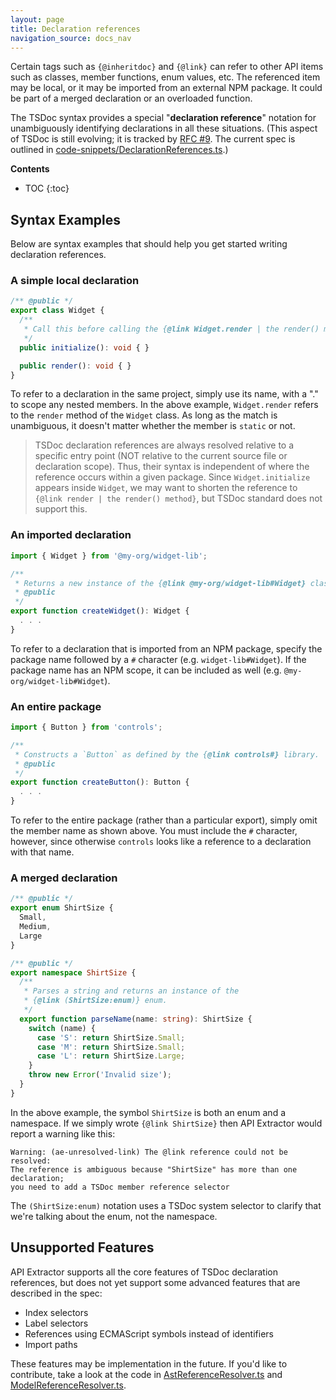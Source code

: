 ```yaml
---
layout: page
title: Declaration references
navigation_source: docs_nav
---
```


Certain tags such as `{@inheritdoc}` and `{@link}` can refer to other API items such as classes, member functions,
enum values, etc. The referenced item may be local, or it may be imported from an external NPM package.
It could be part of a merged declaration or an overloaded function.

The TSDoc syntax provides a special "**declaration reference**" notation for unambiguously identifying declarations
in all these situations.  (This aspect of TSDoc is still evolving; it is tracked by
[RFC #9](https://github.com/microsoft/tsdoc/issues/9). The current spec is outlined in
[code-snippets/DeclarationReferences.ts](
https://github.com/microsoft/tsdoc/blob/master/spec/code-snippets/DeclarationReferences.ts).)

**Contents**
* TOC
{:toc}


## Syntax Examples

Below are syntax examples that should help you get started writing declaration references.

### A simple local declaration

```ts
/** @public */
export class Widget {
  /**
   * Call this before calling the {@link Widget.render | the render() method}.
   */
  public initialize(): void { }

  public render(): void { }
}
```

To refer to a declaration in the same project, simply use its name, with a "." to scope any nested members.
In the above example, `Widget.render` refers to the `render` method of the `Widget` class.  As long as the match
is unambiguous, it doesn't matter whether the member is `static` or not.

> TSDoc declaration references are always resolved relative to a specific entry point (NOT relative to the current
> source file or declaration scope).  Thus, their syntax is independent of where the reference occurs within
> a given package.  Since `Widget.initialize` appears inside `Widget`, we may want to shorten the reference to
> `{@link render | the render() method}`, but TSDoc standard does not support this.

### An imported declaration

```ts
import { Widget } from '@my-org/widget-lib';

/**
 * Returns a new instance of the {@link @my-org/widget-lib#Widget} class.
 * @public
 */
export function createWidget(): Widget {
  . . .
}
```

To refer to a declaration that is imported from an NPM package, specify the package name followed by a `#`
character (e.g. `widget-lib#Widget`).  If the package name has an NPM scope, it can be included
as well (e.g. `@my-org/widget-lib#Widget`).

### An entire package

```ts
import { Button } from 'controls';

/**
 * Constructs a `Button` as defined by the {@link controls#} library.
 * @public
 */
export function createButton(): Button {
  . . .
}
```

To refer to the entire package (rather than a particular export), simply omit the member name as shown above.
You must include the `#` character, however, since otherwise `controls` looks like a reference to a declaration
with that name.

### A merged declaration

```ts
/** @public */
export enum ShirtSize {
  Small,
  Medium,
  Large
}

/** @public */
export namespace ShirtSize {
  /**
   * Parses a string and returns an instance of the
   * {@link (ShirtSize:enum)} enum.
   */
  export function parseName(name: string): ShirtSize {
    switch (name) {
      case 'S': return ShirtSize.Small;
      case 'M': return ShirtSize.Small;
      case 'L': return ShirtSize.Large;
    }
    throw new Error('Invalid size');
  }
}
```

In the above example, the symbol `ShirtSize` is both an enum and a namespace.  If we simply wrote `{@link ShirtSize}`
then API Extractor would report a warning like this:

```
Warning: (ae-unresolved-link) The @link reference could not be resolved:
The reference is ambiguous because "ShirtSize" has more than one declaration;
you need to add a TSDoc member reference selector
```

The `(ShirtSize:enum)` notation uses a TSDoc system selector to clarify that we're talking about the enum,
not the namespace.

## Unsupported Features

API Extractor supports all the core features of TSDoc declaration references, but does not yet
support some advanced features that are described in the spec:

- Index selectors
- Label selectors
- References using ECMAScript symbols instead of identifiers
- Import paths

These features may be implementation in the future.  If you'd like to contribute, take a look at the code in
[AstReferenceResolver.ts](
https://github.com/microsoft/rushstack/blob/main/apps/api-extractor/src/analyzer/AstReferenceResolver.ts)
and [ModelReferenceResolver.ts](
https://github.com/microsoft/rushstack/blob/main/libraries/api-extractor-model/src/model/ModelReferenceResolver.ts).
